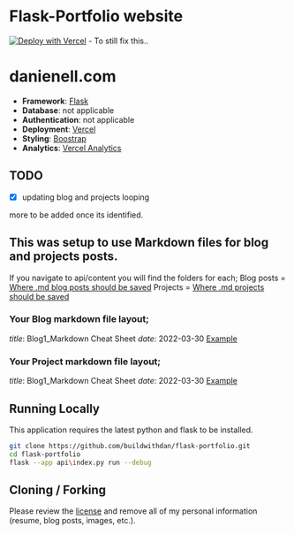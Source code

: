 # Flask-Portfolio website

[![Deploy with Vercel](https://vercel.com/button)](https://vercel.com/new/clone?repository-url=https%3A%2F%2Fgithub.com%2Fleerob%2Fleerob.io) - To still fix this..

# danienell.com

- **Framework**: [Flask](https://flask.palletsprojects.com/en/2.2.x/)
- **Database**: not applicable
- **Authentication**: not applicable
- **Deployment**: [Vercel](https://vercel.com)
- **Styling**: [Boostrap](https://getbootstrap.com/)
- **Analytics**: [Vercel Analytics](https://vercel.com/analytics)

## TODO

- [x] updating blog and projects looping 

more to be added once its identified.

## This was setup to use Markdown files for blog and projects posts.

If you navigate to api/content you will find the folders for each;
Blog posts = [Where .md blog posts should be saved](https://github.com/buildwithdan/flask-portfolio/tree/simple/api/content/posts)
Projects = [Where .md projects should be saved](https://github.com/buildwithdan/flask-portfolio/tree/simple/api/content/posts)

### Your Blog markdown file layout;
_title_: Blog1_Markdown Cheat Sheet
_date_: 2022-03-30
[Example](https://github.com/buildwithdan/flask-portfolio/tree/simple/api/content/posts)

### Your Project markdown file layout;
_title_: Blog1_Markdown Cheat Sheet
_date_: 2022-03-30
[Example](https://github.com/buildwithdan/flask-portfolio/tree/simple/api/content/posts)

## Running Locally

This application requires the latest python and flask to be installed.

```bash
git clone https://github.com/buildwithdan/flask-portfolio.git
cd flask-portfolio
flask --app api\index.py run --debug
```

## Cloning / Forking

Please review the [license](https://github.com/buildwithdan/flask-portfolio/blob/simple/LICENSE.md) and remove all of my personal information (resume, blog posts, images, etc.).
